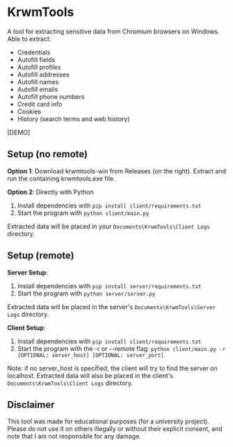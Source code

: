 # KrwmTools

A tool for extracting sensitive data from Chromium browsers on Windows. Able to extract:
- Credentials
- Autofill fields
- Autofill profiles
- Autofill addresses
- Autofill names
- Autofill emails
- Autofill phone numbers
- Credit card info
- Cookies
- History (search terms and web history)

[DEMO]

## Setup (no remote)
**Option 1**: Download krwmtools-win from Releases (on the right). Extract and run the containing krwmtools.exe file. 

**Option 2**: Directly with Python
1. Install dependencies with `pip install client/requirements.txt`
1. Start the program with `python client/main.py`

Extracted data will be placed in your `Documents\KrwmTools\Client Logs` directory.

## Setup (remote)
**Server Setup**:
1. Install dependencies with `pip install server/requirements.txt`
1. Start the program with `python server/server.py`

Extracted data will be placed in the server's `Documents\KrwmTools\Server Logs` directory.

**Client Setup**:
1. Install dependencies with `pip install client/requirements.txt`
1. Start the program with the -r or --remote flag: `python client/main.py -r [OPTIONAL: server_host] [OPTIONAL: server_port]`

Note: if no server_host is specified, the client will try to find the server on localhost. Extracted data will also be placed in the client's `Documents\KrwmTools\Client Logs` directory. 



## Disclaimer
This tool was made for educational purposes (for a university project). Please do not use it on others illegally or without their explicit consent, and note that I am not responsible for any damage.
